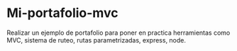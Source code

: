 # Mi-portafolio-mvc
Realizar un ejemplo de portafolio para poner en practica herramientas como MVC, sistema de ruteo, rutas parametrizadas, express, node.
